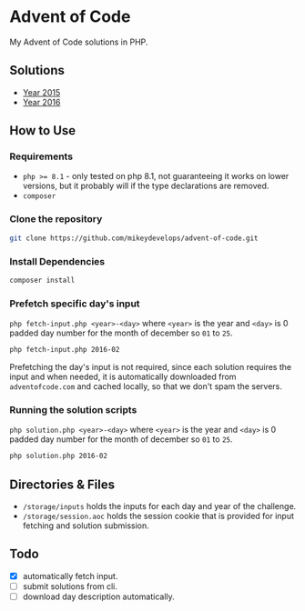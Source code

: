 # Advent of Code

My Advent of Code solutions in PHP.

## Solutions

- [Year 2015](aoc/Year2015)
- [Year 2016](aoc/Year2016)

## How to Use

### Requirements

- `php >= 8.1` - only tested on php 8.1, not guaranteeing it works on lower versions, but it probably will if the type declarations are removed.
- `composer`

### Clone the repository

```bash
git clone https://github.com/mikeydevelops/advent-of-code.git
```

### Install Dependencies

```bash
composer install
```

### Prefetch specific day's input

`php fetch-input.php <year>-<day>`  where `<year>` is the year and `<day>` is 0 padded day number for the month of december so `01` to `25`.

```bash
php fetch-input.php 2016-02
```

Prefetching the day's input is not required, since each solution requires the input and when needed, it is automatically downloaded from `adventofcode.com` and cached locally, so that we don't spam the servers.

### Running the solution scripts

`php solution.php <year>-<day>` where `<year>` is the year and `<day>` is 0 padded day number for the month of december so `01` to `25`.

```bash
php solution.php 2016-02
```

## Directories & Files

- `/storage/inputs` holds the inputs for each day and year of the challenge.
- `/storage/session.aoc` holds the session cookie that is provided for input fetching and solution submission.

## Todo

 - [x] automatically fetch input.
 - [ ] submit solutions from cli.
 - [ ] download day description automatically.
